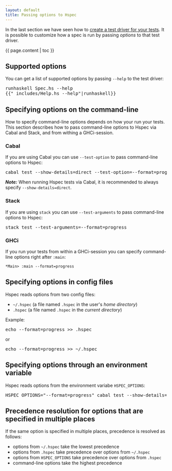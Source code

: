 ```yaml
---
layout: default
title: Passing options to Hspec
---
```


In the last section we have seen how to [create a test driver for your tests](running-specs.html).
It is possible to customize how a spec is run by passing *options* to that test
driver.

{{ page.content | toc }}


## Supported options

You can get a list of supported options by passing `--help` to
the test driver:

<pre>
<kbd class="shell-input">runhaskell Spec.hs --help</kbd>
<samp>{{"_includes/Help.hs --help"|runhaskell}}</samp>
</pre>

## Specifying options on the command-line

How to specify command-line options depends on how your run your tests.  This
section describes how to pass command-line options to Hspec via Cabal and
Stack, and from withing a GHCi-session.

### Cabal

If you are using Cabal you can use `--test-option` to pass command-line options
to Hspec:

<pre><kbd class="shell-input">cabal test --show-details=direct --test-option=--format=progress</kbd></pre>

***Note:*** When running Hspec tests via Cabal, it is recommended to always specify `--show-details=direct`.


### Stack

If you are using `stack` you can use `--test-arguments` to pass command-line
options to Hspec:

<pre><kbd class="shell-input">stack test --test-arguments=--format=progress</kbd></pre>

### GHCi

If you run your tests from within a GHCi-session you can specify command-line
options right after `:main`:

```
*Main> :main --format=progress
```

## Specifying options in config files


Hspec reads options from two config files:

 - `~/.hspec` (a file named `.hspec` in the user's *home directory*)
 - `.hspec` (a file named `.hspec` in the *current directory*)

Example:
<pre><kbd class="shell-input">echo --format=progress >> .hspec</kbd></pre>
or
<pre><kbd class="shell-input">echo --format=progress >> ~/.hspec</kbd></pre>

## Specifying options through an environment variable

Hspec reads options from the environment variabe `HSPEC_OPTIONS`:

<pre><kbd class="shell-input">HSPEC_OPTIONS="--format=progress" cabal test --show-details=direct</kbd></pre>

## Precedence resolution for options that are specified in multiple places

If the same option is specified in multiple places, precedence is resolved as follows:

 - options from `~/.hspec` take the lowest precedence
 - options from `.hspec` take precedence over options from `~/.hspec`
 - options from `HSPEC_OPTIONS` take precedence over options from `.hspec`
 - command-line options take the highest precedence
